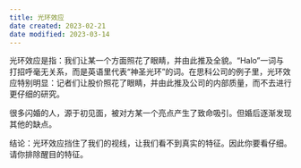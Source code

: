 ```yaml
---
title: 光环效应
date created: 2023-02-21
date modified: 2023-03-14
---
```


光环效应是指：我们让某一个方面照花了眼睛，并由此推及全貌。“Halo”一词与打招呼毫无关系，而是英语里代表“神圣光环”的词。在思科公司的例子里，光环效应特别明显：记者们让股价照花了眼睛，并由此推及公司的内部质量，而不去进行更仔细的研究。

很多闪婚的人，源于初见面，被对方某一个亮点产生了致命吸引。但婚后逐渐发现其他的缺点。

结论：光环效应挡住了我们的视线，让我们看不到真实的特征。因此你要看仔细。请你排除醒目的特征。
